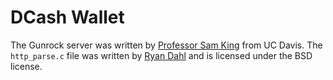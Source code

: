 # DCash Wallet

The Gunrock server was written by [Professor Sam King](https://bob.cs.ucdavis.edu) from UC Davis. 
The `http_parse.c` file was written by [Ryan Dahl](https://github.com/ry) and is licensed under the BSD license.
